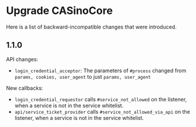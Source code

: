 # Upgrade CASinoCore

Here is a list of backward-incompatible changes that were introduced.

## 1.1.0

API changes:

* `login_credential_acceptor`: The parameters of `#process` changed from `params, cookies, user_agent` to just `params, user_agent`

New callbacks:

* `login_credential_requestor` calls `#service_not_allowed` on the listener, when a service is not in the service whitelist.
* `api/service_ticket_provider` calls `#service_not_allowed_via_api` on the listener, when a service is not in the service whitelist.
